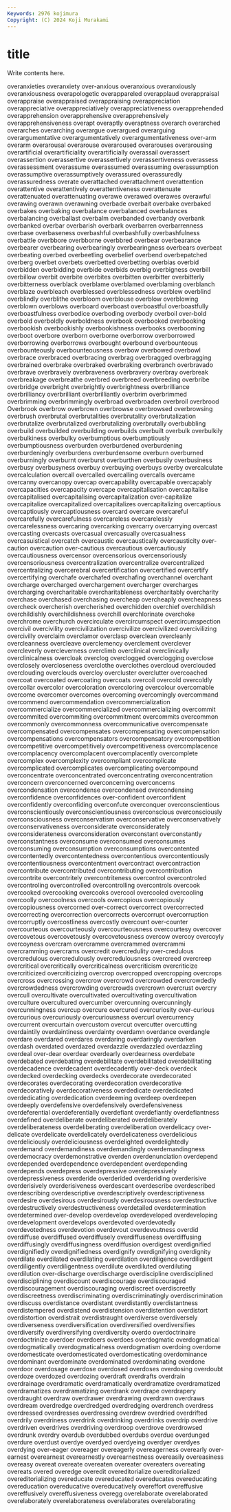 ```yaml
---
Keywords: 2976 kojimura
Copyright: (C) 2024 Koji Murakami
---
```


# title

Write contents here.



 overanxieties overanxiety over-anxious overanxious overanxiously
overanxiousness overapologetic overappareled overapplaud overappraisal overappraise overappraised overappraising overappreciation overappreciative
overappreciatively overappreciativeness overapprehended overapprehension overapprehensive overapprehensively overapprehensiveness overapt overaptly overaptness
overarch overarched overarches overarching overargue overargued overarguing overargumentative overargumentatively overargumentativeness
over-arm overarm overarousal overarouse overaroused overarouses overarousing overartificial overartificiality overartificially
overassail overassert overassertion overassertive overassertively overassertiveness overassess overassessment overassume overassumed
overassuming overassumption overassumptive overassumptively overassured overassuredly overassuredness overate overattached overattachment
overattention overattentive overattentively overattentiveness overattenuate overattenuated overattenuating overawe overawed overawes
overawful overawing overawn overawning overbade overbait overbake overbaked overbakes overbaking
overbalance overbalanced overbalances overbalancing overballast overbalm overbanded overbandy overbank overbanked
overbar overbarish overbark overbarren overbarrenness overbase overbaseness overbashful overbashfully overbashfulness
overbattle overbbore overbborne overbbred overbear overbearance overbearer overbearing overbearingly overbearingness
overbears overbeat overbeating overbed overbeetling overbelief overbend overbepatched overberg overbet
overbets overbetted overbetting overbias overbid overbidden overbidding overbide overbids overbig
overbigness overbill overbillow overbit overbite overbites overbitten overbitter overbitterly overbitterness
overblack overblame overblamed overblaming overblanch overblaze overbleach overblessed overblessedness overblew
overblind overblindly overblithe overbloom overblouse overblow overblowing overblown overblows overboard
overboast overboastful overboastfully overboastfulness overbodice overboding overbody overboil over-bold overbold
overboldly overboldness overbook overbooked overbooking overbookish overbookishly overbookishness overbooks overbooming
overboot overbore overborn overborne overborrow overborrowed overborrowing overborrows overbought overbound
overbounteous overbounteously overbounteousness overbow overbowed overbowl overbrace overbraced overbracing overbrag
overbragged overbragging overbrained overbrake overbraked overbraking overbranch overbravado overbrave overbravely
overbraveness overbravery overbray overbreak overbreakage overbreathe overbred overbreed overbreeding overbribe
overbridge overbright overbrightly overbrightness overbrilliance overbrilliancy overbrilliant overbrilliantly overbrim overbrimmed
overbrimming overbrimmingly overbroad overbroaden overbroil overbrood Overbrook overbrow overbrown overbrowse
overbrowsed overbrowsing overbrush overbrutal overbrutalities overbrutality overbrutalization overbrutalize overbrutalized overbrutalizing
overbrutally overbubbling overbuild overbuilded overbuilding overbuilds overbuilt overbulk overbulkily overbulkiness
overbulky overbumptious overbumptiously overbumptiousness overburden overburdened overburdening overburdeningly overburdens overburdensome
overburn overburned overburningly overburnt overburst overburthen overbusily overbusiness overbusy overbusyness
overbuy overbuying overbuys overby overcalculate overcalculation overcall overcalled overcalling overcalls
overcame overcanny overcanopy overcap overcapability overcapable overcapably overcapacities overcapacity overcape
overcapitalisation overcapitalise overcapitalised overcapitalising overcapitalization over-capitalize overcapitalize overcapitalized overcapitalizes overcapitalizing
overcaptious overcaptiously overcaptiousness overcard overcare overcareful overcarefully overcarefulness overcareless overcarelessly
overcarelessness overcaring overcarking overcarry overcarrying overcast overcasting overcasts overcasual overcasually
overcasualness overcasuistical overcatch overcaustic overcaustically overcausticity over-caution overcaution over-cautious overcautious
overcautiously overcautiousness overcensor overcensorious overcensoriously overcensoriousness overcentralization overcentralize overcentralized overcentralizing
overcerebral overcertification overcertified overcertify overcertifying overchafe overchafed overchafing overchannel overchant
overcharge overcharged overchargement overcharger overcharges overcharging overcharitable overcharitableness overcharitably overcharity
overchase overchased overchasing overcheap overcheaply overcheapness overcheck overcherish overcherished overchidden
overchief overchildish overchildishly overchildishness overchill overchlorinate overchoke overchrome overchurch overcirculate
overcircumspect overcircumspection overcivil overcivility overcivilization overcivilize overcivilized overcivilizing overcivilly overclaim
overclamor overclasp overclean overcleanly overcleanness overcleave overclemency overclement overclever overcleverly
overcleverness overclimb overclinical overclinically overclinicalness overcloak overclog overclogged overclogging overclose
overclosely overcloseness overclothe overclothes overcloud overclouded overclouding overclouds overcloy overcluster
overclutter overcoached overcoat overcoated overcoating overcoats overcoil overcold overcoldly overcollar
overcolor overcoloration overcoloring overcolour overcomable overcome overcomer overcomes overcoming overcomingly
overcommand overcommend overcommendation overcommercialization overcommercialize overcommercialized overcommercializing overcommit overcommited overcommiting
overcommitment overcommits overcommon overcommonly overcommonness overcommunicative overcompensate overcompensated overcompensates overcompensating
overcompensation overcompensations overcompensators overcompensatory overcompetition overcompetitive overcompetitively overcompetitiveness overcomplacence overcomplacency
overcomplacent overcomplacently overcomplete overcomplex overcomplexity overcompliant overcomplicate overcomplicated overcomplicates overcomplicating
overcompound overconcentrate overconcentrated overconcentrating overconcentration overconcern overconcerned overconcerning overconcerns overcondensation
overcondense overcondensed overcondensing overconfidence overconfidences over-confident overconfident overconfidently overconfiding overconfute
overconquer overconscientious overconscientiously overconscientiousness overconscious overconsciously overconsciousness overconservatism overconservative overconservatively
overconservativeness overconsiderate overconsiderately overconsiderateness overconsideration overconstant overconstantly overconstantness overconsume overconsumed
overconsumes overconsuming overconsumption overconsumptions overcontented overcontentedly overcontentedness overcontentious overcontentiously overcontentiousness
overcontentment overcontract overcontraction overcontribute overcontributed overcontributing overcontribution overcontrite overcontritely overcontriteness
overcontrol overcontroled overcontroling overcontrolled overcontrolling overcontrols overcook overcooked overcooking overcooks
overcool overcooled overcooling overcoolly overcoolness overcools overcopious overcopiously overcopiousness overcorned
over-correct overcorrect overcorrected overcorrecting overcorrection overcorrects overcorrupt overcorruption overcorruptly overcostliness
overcostly overcount over-counter overcourteous overcourteously overcourteousness overcourtesy overcover overcovetous overcovetously
overcovetousness overcow overcoy overcoyly overcoyness overcram overcramme overcrammed overcrammi overcramming
overcrams overcredit overcredulity over-credulous overcredulous overcredulously overcredulousness overcreed overcreep overcritical
overcritically overcriticalness overcriticism overcriticize overcriticized overcriticizing overcrop overcropped overcropping overcrops
overcross overcrossing overcrow overcrowd overcrowded overcrowdedly overcrowdedness overcrowding overcrowds overcrown
overcrust overcry overcull overcultivate overcultivated overcultivating overcultivation overculture overcultured overcumber
overcunning overcunningly overcunningness overcup overcure overcured overcuriosity over-curious overcurious overcuriously
overcuriousness overcurl overcurrency overcurrent overcurtain overcustom overcut overcutter overcutting overdaintily
overdaintiness overdainty overdamn overdance overdangle overdare overdared overdares overdaring overdaringly
overdarken overdash overdated overdazed overdazzle overdazzled overdazzling overdeal over-dear overdear
overdearly overdearness overdebate overdebated overdebating overdebilitate overdebilitated overdebilitating overdecadence overdecadent
overdecadently over-deck overdeck overdecked overdecking overdecks overdecorate overdecorated overdecorates overdecorating
overdecoration overdecorative overdecoratively overdecorativeness overdedicate overdedicated overdedicating overdedication overdeeming overdeep
overdeepen overdeeply overdefensive overdefensively overdefensiveness overdeferential overdeferentially overdefiant overdefiantly overdefiantness
overdefined overdeliberate overdeliberated overdeliberately overdeliberateness overdeliberating overdeliberation overdelicacy over-delicate overdelicate
overdelicately overdelicateness overdelicious overdeliciously overdeliciousness overdelighted overdelightedly overdemand overdemandiness overdemandingly
overdemandingness overdemocracy overdemonstrative overden overdenunciation overdepend overdepended overdependence overdependent overdepending
overdepends overdepress overdepressive overdepressively overdepressiveness overderide overderided overderiding overderisive overderisively
overderisiveness overdescant overdescribe overdescribed overdescribing overdescriptive overdescriptively overdescriptiveness overdesire overdesirous
overdesirously overdesirousness overdestructive overdestructively overdestructiveness overdetailed overdetermination overdetermined over-develop overdevelop
overdeveloped overdeveloping overdevelopment overdevelops overdevoted overdevotedly overdevotedness overdevotion overdevout overdevoutness
overdid overdiffuse overdiffused overdiffusely overdiffuseness overdiffusing overdiffusingly overdiffusingness overdiffusion overdigest
overdignified overdignifiedly overdignifiedness overdignify overdignifying overdignity overdilate overdilated overdilating overdilation
overdiligence overdiligent overdiligently overdiligentness overdilute overdiluted overdiluting overdilution over-discharge overdischarge
overdiscipline overdisciplined overdisciplining overdiscount overdiscourage overdiscouraged overdiscouragement overdiscouraging overdiscreet overdiscreetly
overdiscreetness overdiscriminating overdiscriminatingly overdiscrimination overdiscuss overdistance overdistant overdistantly overdistantness overdistempered
overdistend overdistension overdistention overdistort overdistortion overdistrait overdistraught overdiverse overdiversely overdiverseness
overdiversification overdiversified overdiversifies overdiversify overdiversifying overdiversity overdo overdoctrinaire overdoctrinize overdoer
overdoers overdoes overdogmatic overdogmatical overdogmatically overdogmaticalness overdogmatism overdoing overdome overdomesticate
overdomesticated overdomesticating overdominance overdominant overdominate overdominated overdominating overdone overdoor overdosage
overdose overdosed overdoses overdosing overdoubt overdoze overdozed overdozing overdraft overdrafts
overdrain overdrainage overdramatic overdramatically overdramatize overdramatized overdramatizes overdramatizing overdrank overdrape
overdrapery overdraught overdraw overdrawer overdrawing overdrawn overdraws overdream overdredge overdredged
overdredging overdrench overdress overdressed overdresses overdressing overdrew overdried overdrifted overdrily
overdriness overdrink overdrinking overdrinks overdrip overdrive overdriven overdrives overdriving overdroop
overdrove overdrowsed overdrunk overdry overdub overdubbed overdubs overdue overdunged overdure
overdust overdye overdyed overdyeing overdyer overdyes overdying over-eager overeager overeagerly
overeagerness overearly over-earnest overearnest overearnestly overearnestness overeasily overeasiness overeasy overeat
overeate overeaten overeater overeaters overeating overeats overed overedge overedit overeditorialize
overeditorialized overeditorializing overeducate overeducated overeducates overeducating overeducation overeducative overeducatively overeffort
overeffusive overeffusively overeffusiveness overegg overelaborate overelaborated overelaborately overelaborateness overelaborates overelaborating
